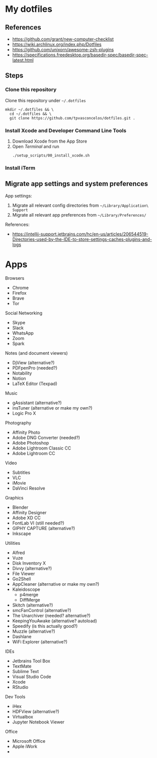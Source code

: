 # My dotfiles

## References

* <https://github.com/grant/new-computer-checklist>
* <https://wiki.archlinux.org/index.php/Dotfiles>
* <https://github.com/unixorn/awesome-zsh-plugins>
* <https://specifications.freedesktop.org/basedir-spec/basedir-spec-latest.html>

## Steps

### Clone this repository
Clone this repository under `~/.dotfiles`
```shell script
mkdir ~/.dotfiles && \
  cd ~/.dotfiles && \
  git clone https://github.com/tpvasconcelos/dotfiles.git .
```

### Install Xcode and Developer Command Line Tools
1. Download Xcode from the App Store
2. Open *Terminal* and run
    ```shell script
    ./setup_scripts/00_install_xcode.sh
    ```
### Install iTerm

## Migrate app settings and system preferences

App settings:
1. Migrate all relevant config directories from `~/Library/Application\ Support`
2. Migrate all relevant app preferences from `~/Library/Preferences/`


References:
- https://intellij-support.jetbrains.com/hc/en-us/articles/206544519-Directories-used-by-the-IDE-to-store-settings-caches-plugins-and-logs


# Apps

Browsers
- Chrome
- Firefox
- Brave
- Tor

Social Networking
- Skype
- Slack
- WhatsApp
- Zoom
- Spark

Notes (and document viewers)
- DjView (alternative?)
- PDFpenPro (needed?)
- Notability
- Notion
- LaTeX Editor (Texpad)

Music
- gAssistant (alternative?)
- insTuner (alternative or make my own?)
- Logic Pro X

Photography
- Affinity Photo
- Adobe DNG Converter (needed?)
- Adobe Photoshop
- Adobe Lightroom Classic CC
- Adobe Lightroom CC

Video
- Subtitles
- VLC
- iMovie
- DaVinci Resolve

Graphics
- Blender
- Affinity Designer
- Adobe XD CC
- FontLab VI (still needed?)
- GIPHY CAPTURE (alternative?)
- Inkscape

Utilities
- Alfred
- Vuze
- Disk Inventory X
- Divvy (alternative?)
- File Viewer
- Go2Shell
- AppCleaner (alternative or make my own?)
- Kaleidoscope
	- p4merge
	- DiffMerge
- Skitch (alternative?)
- smcFanControl (alternative?)
- The Unarchiver (needed? alternative?)
- KeepingYouAwake (alternative? autoload)
- Speedify (is this actually good?)
- Muzzle (alternative?)
- Dashlane
- WiFi Explorer (alternative?)

IDEs
- Jetbrains Tool Box
- TextMate
- Sublime Text
- Visual Studio Code
- Xcode
- RStudio

Dev Tools
- iHex
- HDFView (alternative?)
- Virtualbox
- Jupyter Notebook Viewer

Office
- Microsoft Office
- Apple iWork
- 



